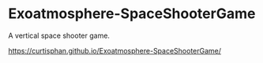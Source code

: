 # Exoatmosphere-SpaceShooterGame
A vertical space shooter game.

https://curtisphan.github.io/Exoatmosphere-SpaceShooterGame/
